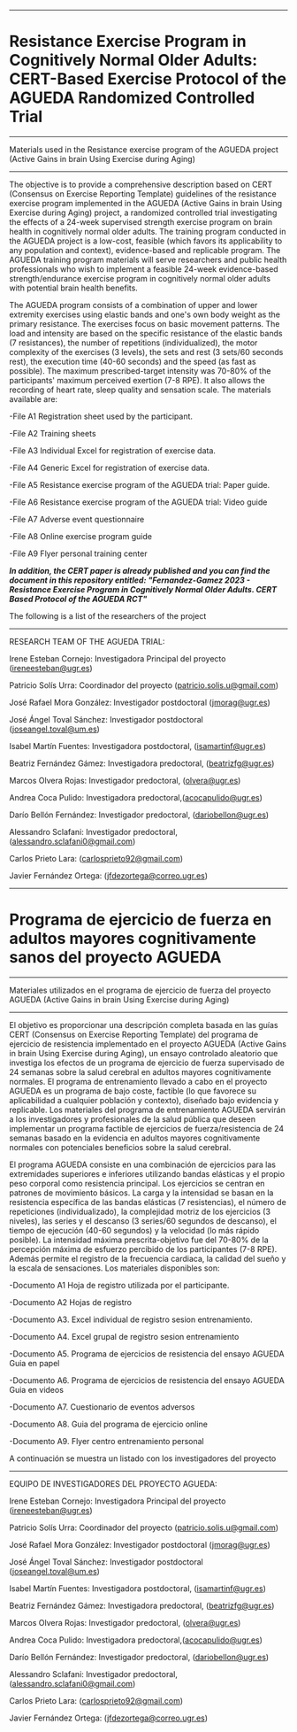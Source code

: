 
_____________________________________________________________________________________________________

# Resistance Exercise Program in Cognitively Normal Older Adults: CERT-Based Exercise Protocol of the AGUEDA Randomized Controlled Trial

_____________________________________________________________________________________________________

Materials used in the Resistance exercise program of the AGUEDA project (Active Gains in brain Using Exercise during Aging)
_____________________________________________________________________________________________________

The objective is to provide a comprehensive description based on CERT (Consensus on Exercise Reporting Template) guidelines of the resistance exercise program implemented in the AGUEDA (Active Gains in brain Using Exercise during Aging) project, a randomized controlled trial investigating the effects of a 24-week supervised strength exercise program on brain health in cognitively normal older adults.  The training program conducted in the AGUEDA project is a low-cost, feasible (which favors its applicability to any population and context), evidence-based and replicable program. The AGUEDA training program materials will serve researchers and public health professionals who wish to implement a feasible 24-week evidence-based strength/endurance exercise program in cognitively normal older adults with potential brain health benefits.

The AGUEDA program consists of a combination of upper and lower extremity exercises using elastic bands and one's own body weight as the primary resistance. The exercises focus on basic movement patterns. The load and intensity are based on the specific resistance of the elastic bands (7 resistances), the number of repetitions (individualized), the motor complexity of the exercises (3 levels), the sets and rest (3 sets/60 seconds rest), the execution time (40-60 seconds) and the speed (as fast as possible). The maximum prescribed-target intensity was 70-80% of the participants' maximum perceived exertion (7-8 RPE). It also allows the recording of heart rate, sleep quality and sensation scale.
The materials available are: 

-File A1 Registration sheet used by the participant.

-File A2 Training sheets

-File A3 Individual Excel for registration of exercise data.

-File A4 Generic Excel for registration of exercise data.

-File A5 Resistance exercise program of the AGUEDA trial: Paper guide.

-File A6 Resistance exercise program of the AGUEDA trial: Video guide

-File A7 Adverse event questionnaire

-File A8 Online exercise program guide

-File A9 Flyer personal training center


***In addition, the CERT paper is already published and you can find the document in this repository entitled: "Fernandez-Gamez 2023 - Resistance Exercise Program in Cognitively Normal Older Adults. CERT Based Protocol of the AGUEDA RCT"***


 The following is a list of the researchers of the project
_____________________________________________________________________________________________________
RESEARCH TEAM OF THE AGUEDA TRIAL:

Irene Esteban Cornejo: Investigadora Principal del proyecto (ireneesteban@ugr.es)

Patricio Solís Urra: Coordinador del proyecto (patricio.solis.u@gmail.com) 

José Rafael Mora González: Investigador postdoctoral (jmorag@ugr.es)

José Ángel Toval Sánchez: Investigador postdoctoral (joseangel.toval@um.es) 

Isabel Martín Fuentes: Investigadora postdoctoral, (isamartinf@ugr.es)

Beatriz Fernández Gámez: Investigadora predoctoral, (beatrizfg@ugr.es)

Marcos Olvera Rojas: Investigador predoctoral, (olvera@ugr.es)

Andrea Coca Pulido: Investigadora predoctoral,(acocapulido@ugr.es)

Darío Bellón Fernández: Investigador predoctoral,  (dariobellon@ugr.es)

Alessandro Sclafani: Investigador predoctoral, (alessandro.sclafani0@gmail.com)

Carlos Prieto Lara: (carlosprieto92@gmail.com)

Javier Fernández Ortega:  (jfdezortega@correo.ugr.es)



_____________________________________________________________________________________________________

# Programa de ejercicio de fuerza en adultos mayores cognitivamente sanos del proyecto AGUEDA

_____________________________________________________________________________________________________

Materiales utilizados en el programa de ejercicio de fuerza del proyecto AGUEDA (Active Gains in brain Using Exercise during Aging)
_____________________________________________________________________________________________________

El objetivo es proporcionar una descripción completa basada en las guías CERT (Consensus on Exercise Reporting Template) del programa de ejercicio de resistencia implementado en el proyecto AGUEDA (Active Gains in brain Using Exercise during Aging), un ensayo controlado aleatorio que investiga los efectos de un programa de ejercicio de fuerza supervisado de 24 semanas sobre la salud cerebral en adultos mayores cognitivamente normales.  El programa de entrenamiento llevado a cabo en el proyecto AGUEDA es un programa de bajo coste, factible (lo que favorece su aplicabilidad a cualquier población y contexto), diseñado bajo evidencia y replicable. Los materiales del programa de entrenamiento AGUEDA servirán a los investigadores y profesionales de la salud pública que deseen implementar un programa factible de ejercicios de fuerza/resistencia de 24 semanas basado en la evidencia en adultos mayores cognitivamente normales con potenciales beneficios sobre la salud cerebral.

El programa AGUEDA consiste en una combinación de ejercicios para las extremidades superiores e inferiores utilizando bandas elásticas y el propio peso corporal como resistencia principal. Los ejercicios se centran en patrones de movimiento básicos. La carga y la intensidad se basan en la resistencia específica de las bandas elásticas (7 resistencias), el número de repeticiones (individualizado), la complejidad motriz de los ejercicios (3 niveles), las series y el descanso (3 series/60 segundos de descanso), el tiempo de ejecución (40-60 segundos) y la velocidad (lo más rápido posible). La intensidad máxima prescrita-objetivo fue del 70-80% de la percepción máxima de esfuerzo percibido de los participantes (7-8 RPE). Además permite el registro de la frecuencia cardiaca, la calidad del sueño y la escala de sensaciones.
Los materiales disponibles son: 

-Documento A1	Hoja de registro utilizada por el participante.

-Documento A2	Hojas de registro

-Documento A3. Excel individual de registro sesion entrenamiento.

-Documento A4. Excel grupal de registro sesion entrenamiento

-Documento A5. Programa de ejercicios de resistencia del ensayo AGUEDA Guia en papel

-Documento A6. Programa de ejercicios de resistencia del ensayo AGUEDA Guia en videos

-Documento A7. Cuestionario de eventos adversos

-Documento A8. Guia del programa de ejercicio online

-Documento A9. Flyer centro entrenamiento personal

 A continuación se muestra un listado con los investigadores del proyecto

_____________________________________________________________________________________________________
EQUIPO DE INVESTIGADORES DEL PROYECTO AGUEDA:

Irene Esteban Cornejo: Investigadora Principal del proyecto (ireneesteban@ugr.es)

Patricio Solís Urra: Coordinador del proyecto (patricio.solis.u@gmail.com) 

José Rafael Mora González: Investigador postdoctoral (jmorag@ugr.es)

José Ángel Toval Sánchez: Investigador postdoctoral (joseangel.toval@um.es) 

Isabel Martín Fuentes: Investigadora postdoctoral, (isamartinf@ugr.es)

Beatriz Fernández Gámez: Investigadora predoctoral, (beatrizfg@ugr.es)

Marcos Olvera Rojas: Investigador predoctoral, (olvera@ugr.es)

Andrea Coca Pulido: Investigadora predoctoral,(acocapulido@ugr.es)

Darío Bellón Fernández: Investigador predoctoral,  (dariobellon@ugr.es)

Alessandro Sclafani: Investigador predoctoral, (alessandro.sclafani0@gmail.com)

Carlos Prieto Lara: (carlosprieto92@gmail.com)

Javier Fernández Ortega:  (jfdezortega@correo.ugr.es)






